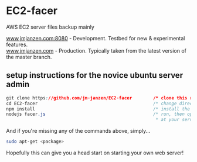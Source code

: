 # EC2-facer
AWS EC2 server files backup mainly

www.jmjanzen.com:8080 - Development. Testbed for new & experimental features.  
www.jmjanzen.com      - Production.  Typically taken from the latest version of the master branch.

## setup instructions for the novice ubuntu server admin
```css
git clone https://github.com/jm-janzen/EC2-facer        /* clone this repository to your server */
cd EC2-facer                                            /* change directory to cloned repository */
npm install                                             /* install the dependencies facer requires */
nodejs facer.js                                         /* run, then open browser at the specified port,
                                                         * at your server's IP, or DNS */
```
And if you're missing any of the commands above, simply...
```bash
sudo apt-get <package>
``` 

Hopefully this can give you a head start on starting your own web server!
